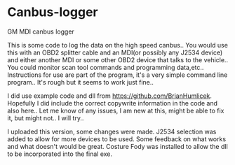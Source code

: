 # Canbus-logger
GM MDI canbus logger

This is some code to log the data on the high speed canbus.. You would use this with an OBD2 splitter cable and an MDI(or possibly any J2534 device) and either another MDI or some other OBD2 device that talks to the vehicle.. You could monitor scan tool commands and programming data,etc.. 
Instructions for use are part of the program, it's a very simple command line program.. It's rough but it seems to work just fine..

I did use example code and dll from https://github.com/BrianHumlicek.
Hopefully I did include the correct copywrite information in the code and also here..
Let me know of any issues, I am new at this, might be able to fix it, but might not.. I will try.. 

I uploaded this version, some changes were made.
J2534 selection was added to allow for more devices to be used. Some feedback on what works and what doesn't would be great.
Costure Fody was installed to allow the dll to be incorporated into the final exe.
